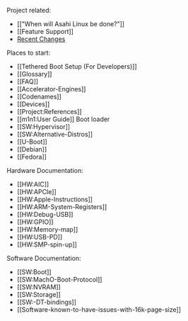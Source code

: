 Project related:
* [["When will Asahi Linux be done?"]]
* [[Feature Support]]
* [Recent Changes](https://github.com/AsahiLinux/docs/wiki/_history)

Places to start:
* [[Tethered Boot Setup (For Developers)]]
* [[Glossary]]
* [[FAQ]]
* [[Accelerator-Engines]]
* [[Codenames]]
* [[Devices]]
* [[Project:References]]
* [[m1n1:User Guide]] Boot loader
* [[SW:Hypervisor]]
* [[SW:Alternative-Distros]]
* [[U-Boot]]
* [[Debian]]
* [[Fedora]]

Hardware Documentation:
* [[HW:AIC]]
* [[HW:APCIe]]
* [[HW:Apple-Instructions]]
* [[HW:ARM-System-Registers]]
* [[HW:Debug-USB]]
* [[HW:GPIO]]
* [[HW:Memory-map]]
* [[HW:USB-PD]]
* [[HW:SMP-spin-up]]

Software Documentation:
* [[SW:Boot]]
* [[SW:MachO-Boot-Protocol]]
* [[SW:NVRAM]]
* [[SW:Storage]]
* [[SW:-DT-bindings]]
* [[Software-known-to-have-issues-with-16k-page-size]]
